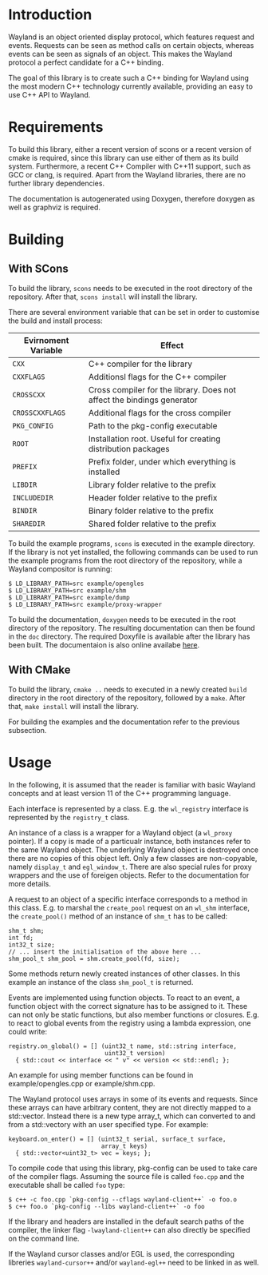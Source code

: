 # Introduction

Wayland is an object oriented display protocol, which features request
and events. Requests can be seen as method calls on certain objects,
whereas events can be seen as signals of an object. This makes the
Wayland protocol a perfect candidate for a C++ binding.

The goal of this library is to create such a C++ binding for Wayland
using the most modern C++ technology currently available, providing
an easy to use C++ API to Wayland.

# Requirements

To build this library, either a recent version of scons or a recent
version of cmake is required, since this library can use either of
them as its build system. Furthermore, a recent C++ Compiler with
C++11 support, such as GCC or clang, is required. Apart from the
Wayland libraries, there are no further library dependencies.

The documentation is autogenerated using Doxygen, therefore doxygen as
well as graphviz is required.

# Building

## With SCons

To build the library, `scons` needs to be executed in the root
directory of the repository. After that, `scons install` will install
the library.

There are several environment variable that can be set in order to
customise the build and install process:

Evirnoment Variable | Effect
------------------- | ------
`CXX`               | C++ compiler for the library
`CXXFLAGS`          | Additionsl flags for the C++ compiler
`CROSSCXX`          | Cross compiler for the library. Does not affect the bindings generator
`CROSSCXXFLAGS`     | Additional flags for the cross compiler
`PKG_CONFIG`        | Path to the pkg-config executable
`ROOT`              | Installation root. Useful for creating distribution packages
`PREFIX`            | Prefix folder, under which everything is installed
`LIBDIR`            | Library folder relative to the prefix
`INCLUDEDIR`        | Header folder relative to the prefix
`BINDIR`            | Binary folder relative to the prefix
`SHAREDIR`          | Shared folder relative to the prefix

To build the example programs, `scons` is executed in the example
directory. If the library is not yet installed, the following
commands can be used to run the example programs from the root
directory of the repository, while a Wayland compositor is running:

    $ LD_LIBRARY_PATH=src example/opengles
    $ LD_LIBRARY_PATH=src example/shm
    $ LD_LIBRARY_PATH=src example/dump
    $ LD_LIBRARY_PATH=src example/proxy-wrapper

To build the documentation, `doxygen` needs to be executed in the
root directory of the repository. The resulting documentation can
then be found in the `doc` directory. The required Doxyfile is
available after the library has been built. The documentaion is also
online availabe [here](http://nilsbrause.de/waylandpp/).

## With CMake

To build the library, `cmake ..` needs to executed in a newly created
`build` directory in the root directory of the repository, followed 
by a `make`. After that, `make install` will install the library.

For building the examples and the documentation refer to the previous
subsection.

# Usage

In the following, it is assumed that the reader is familiar with
basic Wayland concepts and at least version 11 of the C++
programming language.

Each interface is represented by a class. E.g. the `wl_registry`
interface is represented by the `registry_t` class.

An instance of a class is a wrapper for a Wayland object (a `wl_proxy`
pointer). If a copy is made of a particualr instance, both instances
refer to the same Wayland object. The underlying Wayland object is
destroyed once there are no copies of this object left. Only a few
classes are non-copyable, namely `display_t` and `egl_window_t`.
There are also special rules for proxy wrappers and the use of
foreigen objects. Refer to the documentation for more details.

A request to an object of a specific interface corresponds to a method
in this class. E.g. to marshal the `create_pool` request on an
`wl_shm` interface, the `create_pool()` method of an instance of
`shm_t` has to be called:

    shm_t shm;
    int fd;
    int32_t size;
    // ... insert the initialisation of the above here ...
    shm_pool_t shm_pool = shm.create_pool(fd, size);

Some methods return newly created instances of other classes. In this
example an instance of the class `shm_pool_t` is returned.

Events are implemented using function objects. To react to an event, a
function object with the correct signature has to be assigned to
it. These can not only be static functions, but also member functions
or closures. E.g. to react to global events from the registry using a
lambda expression, one could write:

    registry.on_global() = [] (uint32_t name, std::string interface,
                               uint32_t version)
      { std::cout << interface << " v" << version << std::endl; };

An example for using member functions can be found in
example/opengles.cpp or example/shm.cpp.

The Wayland protocol uses arrays in some of its events and requests.
Since these arrays can have arbitrary content, they are not directly
mapped to a std::vector. Instead there is a new type array_t, which
can converted to and from a std::vectory with an user specified type.
For example:

    keyboard.on_enter() = [] (uint32_t serial, surface_t surface,
                              array_t keys)
      { std::vector<uint32_t> vec = keys; };

To compile code that using this library, pkg-config can be used to
take care of the compiler flags. Assuming the source file is called
`foo.cpp` and the executable shall be called `foo` type:

    $ c++ -c foo.cpp `pkg-config --cflags wayland-client++` -o foo.o
    $ c++ foo.o `pkg-config --libs wayland-client++` -o foo

If the library and headers are installed in the default search paths
of the compiler, the linker flag `-lwayland-client++` can also
directly be specified on the command line.

If the Wayland cursor classes and/or EGL is used, the corresponding
libreries `wayland-cursor++` and/or `wayland-egl++` need to be linked
in as well.
